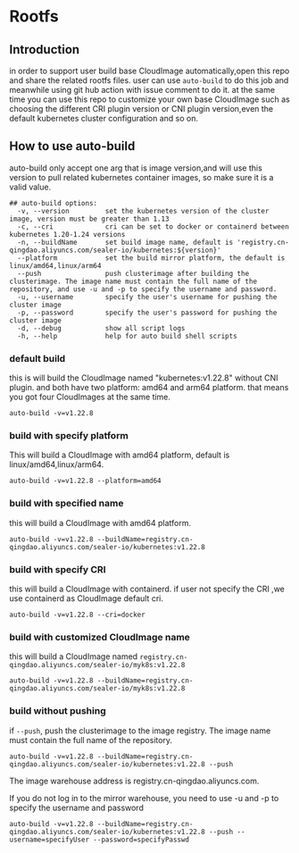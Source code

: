 # Rootfs

## Introduction

in order to support user build base CloudImage automatically,open this repo and share the related rootfs files. user can
use `auto-build` to do this job and meanwhile using git hub action with issue comment to do it. at the same time you can
use this repo to customize your own base CloudImage such as choosing the different CRI plugin version or CNI plugin
version,even the default kubernetes cluster configuration and so on.

## How to use auto-build

auto-build only accept one arg that is image version,and will use this version to pull related kubernetes container
images, so make sure it is a valid value.

```shell
## auto-build options:
  -v, --version         set the kubernetes version of the cluster image, version must be greater than 1.13
  -c, --cri             cri can be set to docker or containerd between kubernetes 1.20-1.24 versions
  -n, --buildName       set build image name, default is 'registry.cn-qingdao.aliyuncs.com/sealer-io/kubernetes:${version}'
  --platform            set the build mirror platform, the default is linux/amd64,linux/arm64
  --push                push clusterimage after building the clusterimage. The image name must contain the full name of the repository, and use -u and -p to specify the username and password.
  -u, --username        specify the user's username for pushing the cluster image
  -p, --password        specify the user's password for pushing the cluster image
  -d, --debug           show all script logs
  -h, --help            help for auto build shell scripts
```

### default build

this is will build the CloudImage named "kubernetes:v1.22.8" without CNI plugin. and both have two platform: amd64 and
arm64 platform. that means you got four CloudImages at the same time.

```shell
auto-build -v=v1.22.8
```

### build with specify platform

This will build a CloudImage with amd64 platform, default is linux/amd64,linux/arm64.

```shell
auto-build -v=v1.22.8 --platform=amd64
```

### build with specified name

this will build a CloudImage with amd64 platform.

```shell
auto-build -v=v1.22.8 --buildName=registry.cn-qingdao.aliyuncs.com/sealer-io/kubernetes:v1.22.8
```

### build with specify CRI

this will build a CloudImage with containerd. if user not specify the CRI ,we use containerd as CloudImage default cri.

```shell
auto-build -v=v1.22.8 --cri=docker
```

### build with customized CloudImage name

this will build a CloudImage named `registry.cn-qingdao.aliyuncs.com/sealer-io/myk8s:v1.22.8`

```shell
auto-build -v=v1.22.8 --buildName=registry.cn-qingdao.aliyuncs.com/sealer-io/myk8s:v1.22.8
```

### build without pushing

if `--push`, push the clusterimage to the image registry. The image name must contain the full name of the repository.

```shell
auto-build -v=v1.22.8 --buildName=registry.cn-qingdao.aliyuncs.com/sealer-io/kubernetes:v1.22.8 --push
```

The image warehouse address is registry.cn-qingdao.aliyuncs.com.

If you do not log in to the mirror warehouse, you need to use -u and -p to specify the username and password

```shell
auto-build -v=v1.22.8 --buildName=registry.cn-qingdao.aliyuncs.com/sealer-io/kubernetes:v1.22.8 --push --username=specifyUser --password=specifyPasswd
```
